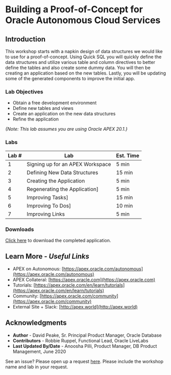 # Building a Proof-of-Concept for Oracle Autonomous Cloud Services

## Introduction
This workshop starts with a napkin design of data structures we would like to use for a proof-of-concept. Using Quick SQL you will quickly define the data structures and utilize various table and column directives to better define the tables and also create some dummy data. You will then be creating an application based on the new tables. Lastly, you will be updating some of the generated components to improve the initial app.

### Lab Objectives

* Obtain a free development environment
* Define new tables and views
* Create an application on the new data structures
* Refine the application

*{Note: This lab assumes you are using Oracle APEX 20.1.}*

### Labs

| Lab # | Lab | Est. Time |
| --- | --- | --- |
| 1 | Signing up for an APEX Workspace| 5 min |
| 2 | Defining New Data Structures | 15 min |
| 3 | Creating the Application | 5 min |
| 4 | Regenerating the Application] | 5 min |
| 5 | Improving Tasks] | 15 min |
| 6 | Improving To Dos]| 10 min |
| 7 | Improving Links | 5 min |

### Downloads

[Click here](proofofconcept-app.sql) to download the completed application.

## Learn More - *Useful Links*

- APEX on Autonomous:   [https://apex.oracle.com/autonomous](https://apex.oracle.com/autonomous)
- APEX Collateral:   [https://apex.oracle.com](https://apex.oracle.com)
- Tutorials:   [https://apex.oracle.com/en/learn/tutorials](https://apex.oracle.com/en/learn/tutorials)
- Community:  [https://apex.oracle.com/community](https://apex.oracle.com/community)
- External Site + Slack:   [http://apex.world](http://apex.world)

## Acknowledgments

- **Author** - David Peake, Sr. Principal Product Manager, Oracle Database
- **Contributors** - Robbie Ruppel, Functional Lead, Oracle LiveLabs
- **Last Updated By/Date** - Anoosha Pilli, Product Manager, DB Product Management, June 2020

See an issue?  Please open up a request [here](https://github.com/oracle/learning-library/issues).   Please include the workshop name and lab in your request.
